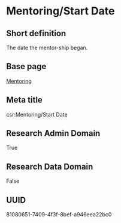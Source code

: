 # Mentoring/Start Date
## Short definition
The date the mentor-ship began.
## Base page
[Mentoring](https://github.com/EuroCRIS/CASRAI-Dictionairies/blob/main/Objects/Mentoring.md)
## Meta title
csr:Mentoring/Start Date
## Research Admin Domain
True
## Research Data Domain
False
## UUID
81080651-7409-4f3f-8bef-a946eea22bc0
